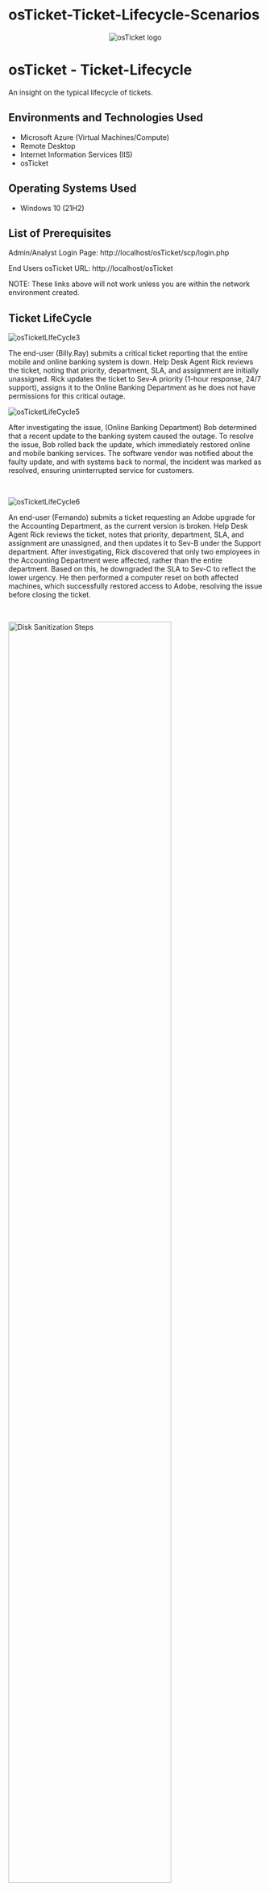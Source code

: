 # osTicket-Ticket-Lifecycle-Scenarios
<p align="center">
<img src="https://i.imgur.com/Clzj7Xs.png" alt="osTicket logo"/>
</p>

<h1>osTicket - Ticket-Lifecycle</h1> An insight on the typical lifecycle of tickets.<br />

<h2>Environments and Technologies Used</h2>

- Microsoft Azure (Virtual Machines/Compute)
- Remote Desktop
- Internet Information Services (IIS)
- osTicket

<h2>Operating Systems Used </h2>

- Windows 10</b> (21H2)

<h2>List of Prerequisites</h2>

Admin/Analyst Login Page:
http://localhost/osTicket/scp/login.php 

End Users osTicket URL:
http://localhost/osTicket 

NOTE: These links above will not work unless you are within the network environment created.


<h2>Ticket LifeCycle</h2>


![osTicketLIfeCycle3](https://github.com/user-attachments/assets/78e1c5aa-9dac-49a3-b3eb-432c1b5414ad)

<p>
</p>
<p>
The end-user (Billy.Ray) submits a critical ticket reporting that the entire mobile and online banking system is down. Help Desk Agent Rick reviews the ticket, noting that priority, department, SLA, and assignment are initially unassigned. Rick updates the ticket to Sev-A priority (1-hour response, 24/7 support), assigns it to the Online Banking Department as he does not have permissions for this critical outage.
<br />

<p>

![osTicketLifeCycle5](https://github.com/user-attachments/assets/316d6e9a-f9ee-4649-8cf7-9c2375642516)

</p>
<p>
After investigating the issue, (Online Banking Department) Bob determined that a recent update to the banking system caused the outage. To resolve the issue, Bob rolled back the update, which immediately restored online and mobile banking services. The software vendor was notified about the faulty update, and with systems back to normal, the incident was marked as resolved, ensuring uninterrupted service for customers.
</p>
<br />

<p>

![osTicketLifeCycle6](https://github.com/user-attachments/assets/036afdc2-557f-4339-b3d2-b379bd960af0)

</p>
<p>
An end-user (Fernando) submits a ticket requesting an Adobe upgrade for the Accounting Department, as the current version is broken. Help Desk Agent Rick reviews the ticket, notes that priority, department, SLA, and assignment are unassigned, and then updates it to Sev-B under the Support department. After investigating, Rick discovered that only two employees in the Accounting Department were affected, rather than the entire department. Based on this, he downgraded the SLA to Sev-C to reflect the lower urgency. He then performed a computer reset on both affected machines, which successfully restored access to Adobe, resolving the issue before closing the ticket.
</p>
<br />

<p>
<img src="https://i.imgur.com/DJmEXEB.png" height="80%" width="80%" alt="Disk Sanitization Steps"/>
</p>
<p>
Lorem ipsum dolor sit amet, consectetur adipiscing elit, sed do eiusmod tempor incididunt ut labore et dolore magna aliqua. Ut enim ad minim veniam, quis nostrud exercitation ullamco laboris nisi ut aliquip ex ea commodo consequat. Duis aute irure dolor in reprehenderit in voluptate velit esse cillum dolore eu fugiat nulla pariatur.
</p>
<br />
